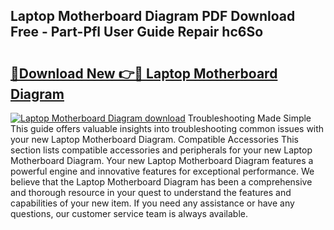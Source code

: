 ## Laptop Motherboard Diagram PDF Download Free - Part-Pfl User Guide Repair hc6So

# <h2><a href="http://dfs0cy.blite.top/?on=Laptop+Motherboard+Diagram">🔗Download New 👉🔴 Laptop Motherboard Diagram</a></h2>

[![Laptop Motherboard Diagram download](https://i.imgur.com/lujVjoI.png)](http://dfs0cy.blite.top/?on=Laptop+Motherboard+Diagram)
Troubleshooting Made Simple This guide offers valuable insights into troubleshooting common issues with your new Laptop Motherboard Diagram. Compatible Accessories This section lists compatible accessories and peripherals for your new Laptop Motherboard Diagram. Your new Laptop Motherboard Diagram features a powerful engine and innovative features for exceptional performance. We believe that the Laptop Motherboard Diagram has been a comprehensive and thorough resource in your quest to understand the features and capabilities of your new item. If you need any assistance or have any questions, our customer service team is always available.
